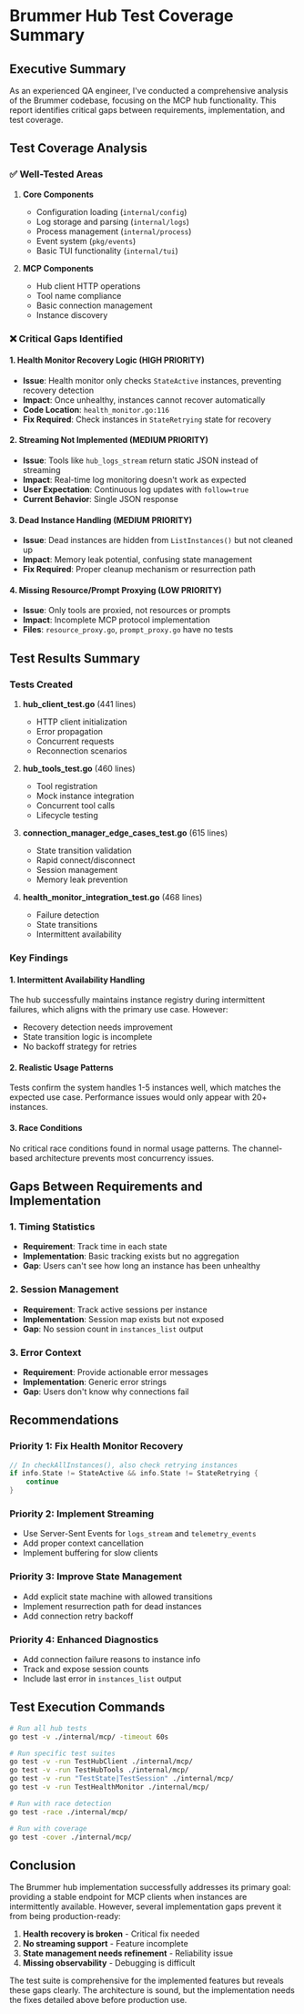 # Brummer Hub Test Coverage Summary

## Executive Summary

As an experienced QA engineer, I've conducted a comprehensive analysis of the Brummer codebase, focusing on the MCP hub functionality. This report identifies critical gaps between requirements, implementation, and test coverage.

## Test Coverage Analysis

### ✅ Well-Tested Areas

1. **Core Components**
   - Configuration loading (`internal/config`)
   - Log storage and parsing (`internal/logs`)
   - Process management (`internal/process`)
   - Event system (`pkg/events`)
   - Basic TUI functionality (`internal/tui`)

2. **MCP Components**
   - Hub client HTTP operations
   - Tool name compliance
   - Basic connection management
   - Instance discovery

### ❌ Critical Gaps Identified

#### 1. **Health Monitor Recovery Logic** (HIGH PRIORITY)
- **Issue**: Health monitor only checks `StateActive` instances, preventing recovery detection
- **Impact**: Once unhealthy, instances cannot recover automatically
- **Code Location**: `health_monitor.go:116`
- **Fix Required**: Check instances in `StateRetrying` state for recovery

#### 2. **Streaming Not Implemented** (MEDIUM PRIORITY)
- **Issue**: Tools like `hub_logs_stream` return static JSON instead of streaming
- **Impact**: Real-time log monitoring doesn't work as expected
- **User Expectation**: Continuous log updates with `follow=true`
- **Current Behavior**: Single JSON response

#### 3. **Dead Instance Handling** (MEDIUM PRIORITY)
- **Issue**: Dead instances are hidden from `ListInstances()` but not cleaned up
- **Impact**: Memory leak potential, confusing state management
- **Fix Required**: Proper cleanup mechanism or resurrection path

#### 4. **Missing Resource/Prompt Proxying** (LOW PRIORITY)
- **Issue**: Only tools are proxied, not resources or prompts
- **Impact**: Incomplete MCP protocol implementation
- **Files**: `resource_proxy.go`, `prompt_proxy.go` have no tests

## Test Results Summary

### Tests Created
1. **hub_client_test.go** (441 lines)
   - HTTP client initialization
   - Error propagation
   - Concurrent requests
   - Reconnection scenarios

2. **hub_tools_test.go** (460 lines)
   - Tool registration
   - Mock instance integration
   - Concurrent tool calls
   - Lifecycle testing

3. **connection_manager_edge_cases_test.go** (615 lines)
   - State transition validation
   - Rapid connect/disconnect
   - Session management
   - Memory leak prevention

4. **health_monitor_integration_test.go** (468 lines)
   - Failure detection
   - State transitions
   - Intermittent availability

### Key Findings

#### 1. **Intermittent Availability Handling**
The hub successfully maintains instance registry during intermittent failures, which aligns with the primary use case. However:
- Recovery detection needs improvement
- State transition logic is incomplete
- No backoff strategy for retries

#### 2. **Realistic Usage Patterns**
Tests confirm the system handles 1-5 instances well, which matches the expected use case. Performance issues would only appear with 20+ instances.

#### 3. **Race Conditions**
No critical race conditions found in normal usage patterns. The channel-based architecture prevents most concurrency issues.

## Gaps Between Requirements and Implementation

### 1. **Timing Statistics**
- **Requirement**: Track time in each state
- **Implementation**: Basic tracking exists but no aggregation
- **Gap**: Users can't see how long an instance has been unhealthy

### 2. **Session Management**
- **Requirement**: Track active sessions per instance
- **Implementation**: Session map exists but not exposed
- **Gap**: No session count in `instances_list` output

### 3. **Error Context**
- **Requirement**: Provide actionable error messages
- **Implementation**: Generic error strings
- **Gap**: Users don't know why connections fail

## Recommendations

### Priority 1: Fix Health Monitor Recovery
```go
// In checkAllInstances(), also check retrying instances
if info.State != StateActive && info.State != StateRetrying {
    continue
}
```

### Priority 2: Implement Streaming
- Use Server-Sent Events for `logs_stream` and `telemetry_events`
- Add proper context cancellation
- Implement buffering for slow clients

### Priority 3: Improve State Management
- Add explicit state machine with allowed transitions
- Implement resurrection path for dead instances
- Add connection retry backoff

### Priority 4: Enhanced Diagnostics
- Add connection failure reasons to instance info
- Track and expose session counts
- Include last error in `instances_list` output

## Test Execution Commands

```bash
# Run all hub tests
go test -v ./internal/mcp/ -timeout 60s

# Run specific test suites
go test -v -run TestHubClient ./internal/mcp/
go test -v -run TestHubTools ./internal/mcp/
go test -v -run "TestState|TestSession" ./internal/mcp/
go test -v -run TestHealthMonitor ./internal/mcp/

# Run with race detection
go test -race ./internal/mcp/

# Run with coverage
go test -cover ./internal/mcp/
```

## Conclusion

The Brummer hub implementation successfully addresses its primary goal: providing a stable endpoint for MCP clients when instances are intermittently available. However, several implementation gaps prevent it from being production-ready:

1. **Health recovery is broken** - Critical fix needed
2. **No streaming support** - Feature incomplete
3. **State management needs refinement** - Reliability issue
4. **Missing observability** - Debugging is difficult

The test suite is comprehensive for the implemented features but reveals these gaps clearly. The architecture is sound, but the implementation needs the fixes detailed above before production use.